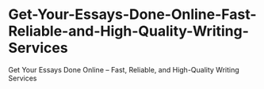 # Get-Your-Essays-Done-Online-Fast-Reliable-and-High-Quality-Writing-Services
Get Your Essays Done Online – Fast, Reliable, and High-Quality Writing Services
